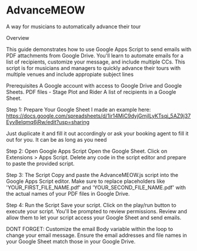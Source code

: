 # AdvanceMEOW
A way for musicians to automatically advance their tour

Overview

This guide demonstrates how to use Google Apps Script to send emails with PDF attachments from Google Drive. You'll learn to automate emails for a list of recipients, customize your message, and include multiple CCs. This script is for musicians and managers to quickly advance their tours with multiple venues and include appropiate subject lines

Prerequisites
A Google account with access to Google Drive and Google Sheets.
PDF files - Stage Plot and Rider
A list of recipients in a Google Sheet.

Step 1: Prepare Your Google Sheet
I made an example here: 
https://docs.google.com/spreadsheets/d/1ir14MiC9dyjGmjILyKTsqj_5AZ9j37Eyv8eIqmq6jRw/edit?usp=sharing

Just duplicate it and fill it out accordingly or ask your booking agent to fill it out for you. It can be as long as you need

Step 2: Open Google Apps Script
Open the Google Sheet.
Click on Extensions > Apps Script.
Delete any code in the script editor and prepare to paste the provided script.

Step 3: The Script
Copy and paste the AdvanceMEOW.js script into the Google Apps Script editor. Make sure to replace placeholders like 'YOUR_FIRST_FILE_NAME.pdf' and 'YOUR_SECOND_FILE_NAME.pdf' with the actual names of your PDF files in Google Drive.

Step 4: Run the Script
Save your script.
Click on the play/run button to execute your script.
You'll be prompted to review permissions. Review and allow them to let your script access your Google Sheet and send emails.

DONT FORGET:
Customize the email Body variable within the loop to change your email message.
Ensure the email addresses and file names in your Google Sheet match those in your Google Drive.
